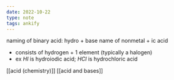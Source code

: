 ```yaml
---
date: 2022-10-22
type: note
tags: ankify
---
```


naming of binary acid: hydro + base name of nonmetal + ic acid
- consists of hydrogen + 1 element (typically a halogen)
- ex $HI$ is hydroiodic acid; $HCl$ is hydrochloric acid

[[acid (chemistry)]]
[[acid and bases]]
